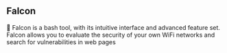 ## Falcon

🦅 Falcon is a bash tool, with its intuitive interface and advanced feature set. Falcon allows you to evaluate the security of your own WiFi networks and search for vulnerabilities in web pages
